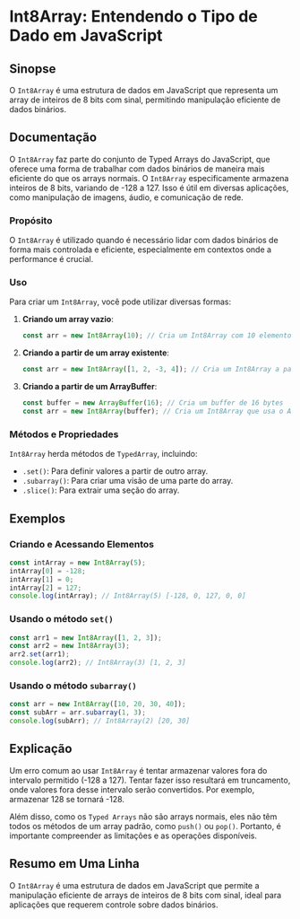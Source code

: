 <!--
Meta Description: # Int8Array: Entendendo o Tipo de Dado em JavaScript ## Sinopse O `Int8Array` é uma estrutura de dados em JavaScript que representa um array de inteir...
Meta Keywords: int8array, javascript, const, array, new
-->

# Int8Array: Entendendo o Tipo de Dado em JavaScript

## Sinopse
O `Int8Array` é uma estrutura de dados em JavaScript que representa um array de inteiros de 8 bits com sinal, permitindo manipulação eficiente de dados binários.

## Documentação
O `Int8Array` faz parte do conjunto de Typed Arrays do JavaScript, que oferece uma forma de trabalhar com dados binários de maneira mais eficiente do que os arrays normais. O `Int8Array` especificamente armazena inteiros de 8 bits, variando de -128 a 127. Isso é útil em diversas aplicações, como manipulação de imagens, áudio, e comunicação de rede.

### Propósito
O `Int8Array` é utilizado quando é necessário lidar com dados binários de forma mais controlada e eficiente, especialmente em contextos onde a performance é crucial.

### Uso
Para criar um `Int8Array`, você pode utilizar diversas formas:

1. **Criando um array vazio**:
   ```javascript
   const arr = new Int8Array(10); // Cria um Int8Array com 10 elementos inicializados como 0
   ```

2. **Criando a partir de um array existente**:
   ```javascript
   const arr = new Int8Array([1, 2, -3, 4]); // Cria um Int8Array a partir de um array de números
   ```

3. **Criando a partir de um ArrayBuffer**:
   ```javascript
   const buffer = new ArrayBuffer(16); // Cria um buffer de 16 bytes
   const arr = new Int8Array(buffer); // Cria um Int8Array que usa o ArrayBuffer
   ```

### Métodos e Propriedades
`Int8Array` herda métodos de `TypedArray`, incluindo:
- `.set()`: Para definir valores a partir de outro array.
- `.subarray()`: Para criar uma visão de uma parte do array.
- `.slice()`: Para extrair uma seção do array.

## Exemplos
### Criando e Acessando Elementos
```javascript
const intArray = new Int8Array(5);
intArray[0] = -128;
intArray[1] = 0;
intArray[2] = 127;
console.log(intArray); // Int8Array(5) [-128, 0, 127, 0, 0]
```

### Usando o método `set()`
```javascript
const arr1 = new Int8Array([1, 2, 3]);
const arr2 = new Int8Array(3);
arr2.set(arr1);
console.log(arr2); // Int8Array(3) [1, 2, 3]
```

### Usando o método `subarray()`
```javascript
const arr = new Int8Array([10, 20, 30, 40]);
const subArr = arr.subarray(1, 3);
console.log(subArr); // Int8Array(2) [20, 30]
```

## Explicação
Um erro comum ao usar `Int8Array` é tentar armazenar valores fora do intervalo permitido (-128 a 127). Tentar fazer isso resultará em truncamento, onde valores fora desse intervalo serão convertidos. Por exemplo, armazenar 128 se tornará -128.

Além disso, como os `Typed Arrays` não são arrays normais, eles não têm todos os métodos de um array padrão, como `push()` ou `pop()`. Portanto, é importante compreender as limitações e as operações disponíveis.

## Resumo em Uma Linha
O `Int8Array` é uma estrutura de dados em JavaScript que permite a manipulação eficiente de arrays de inteiros de 8 bits com sinal, ideal para aplicações que requerem controle sobre dados binários.